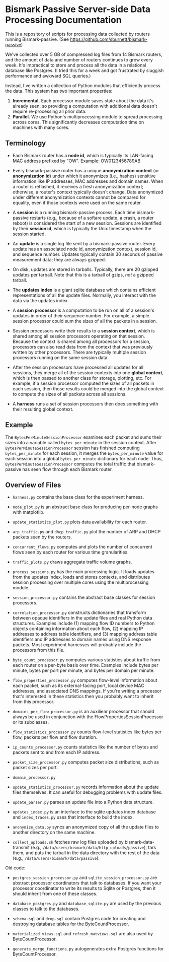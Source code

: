 Bismark Passive Server-side Data Processing Documentation
=========================================================

This is a repository of scripts for processing data collected by routers running
Bismark-passive. (See https://github.com/sburnett/bismark-passive)

We've collected over 5 GB of compressed log files from 14 Bismark routers,
and the amount of data and number of routers continues to grow every week. It's
impractical to store and process all the data in a relational database like
Postgres. (I tried this for a week and got frustrated by sluggish performance
and awkward SQL queries.)

Instead, I've written a collection of Python modules that efficiently process
the data. This system has two important properties:

1. **Incremental.** Each processor module saves state about the data it's
   already seen, so providing a computation with additional data doesn't require
   re-processing all prior data.
2. **Parallel.** We use Python's multiprocessing module to spread processing
   across cores. This significantly decreases computation time on machines with
   many cores.

Terminology
-----------

* Each Bismark router has a **node id**, which is typically its LAN-facing MAC
  address prefixed by "OW". Example: OW0123456789AB
* Every bismark-passive router has a unique **anonymization context** (or
  **anonymization id**) under which it anonymizes (i.e., hashes) sensitive
  information like IP addresses, MAC addresses and domain names. When a router
  is reflashed, it receives a fresh anonymization context; otherwise, a router's
  context typically doesn't change. Data anonymized under different
  anonymization contexts cannot be compared for equality, even if those contexts
  were used on the same router.
* A **session** is a running bismark-passive process. Each time bismark-passive
  restarts (e.g., because of a softare update, a crash, a router reboot) is
  considered the start of a new session. Sessions are identified by their
  **session id**, which is typically the Unix timestamp when the session
  started.
* An **update** is a single log file sent by a bismark-passive router. Every
  update has an associated node id, anonymization context, session id, and
  sequence number. Updates typically contain 30 seconds of passive measurement
  data; they are always gzipped.
* On disk, updates are stored in tarballs. Typically, there are 20 gzipped
  updates per tarball. Note that this is a tarball of gzips, *not* a gzipped
  tarball.
* The **updates index** is a giant sqlite database which contains efficient
  representations of all the update files. Normally, you interact with the data
  via the updates index.

* A **session processor** is a computation to be run on all of a session's
  updates in order of their sequence number. For example, a simple session
  processor could sum the sizes of all the packets in a session.
* Session processors write their results to a **session context**, which is
  shared among all session processors operating on that session. Because the
  context is shared among all processors for a session, processors can also read
  data from the context that was previously written by other processors. There
  are typically multiple session processors running on the same session data.
* After the session processors have processed all updates for all sessions,
  they merge all of the session contexts into one **global context**, which
  is then passed to another class for storage, plotting, etc. For example,
  if a session processor computed the sizes of all packets in each session,
  then those results could be merged into the global context to compute
  the sizes of all packets across all sessions.
* A **harness** runs a set of session processors then does something
  with their resulting global context.

Example
-------

The `BytesPerMinuteSessionProcessor` examines each packet and sums their sizes
into a variable called `bytes_per_minute` in the session context.  After
`BytesPerMinuteSessionProcessor` session has finished computing
`bytes_per_minute` for each session, it merges the `bytes_per_minute` value for
each session into a global `bytes_per_minute` dictionary for each node. Thus,
`BytesPerMinuteSessionProcessor` computes the total traffic that bismark-passive
has seen flow through each Bismark router.

Overview of Files
-----------------

* `harness.py` contains the base class for the experiment harness.
* `node_plot.py` is an abstract base class for producing per-node graphs with matplotlib.
* `update_statistics_plot.py` plots data availability for each router.
* `arp_traffic.py` and `dhcp_traffic.py` plot the number of ARP and DHCP packets
  seen by the routers.
* `concurrent_flows.py` computes and plots the number of concurrent flows
  seen by each router for various time granularities.
* `traffic_plots.py` draws aggregate traffic volume graphs.

* `process_sessions.py` has the main processing logic. It loads updates from
  the updates index, loads and stores contexts, and distributes session
  processing over multiple cores using the multiprocessing module.
* `session_processor.py` contains the abstract base classes for session processors.

* `correlation_processor.py` constructs dictionaries that transform between
  opaque identifiers in the update files and real Python data structures.
  Examples include (1) mapping flow ID numbers to Python objects containing
  information about each flow, (2) mapping IP addresses to address table
  identifiers, and (3) mapping address table identifiers and IP addresses to
  domain names using DNS response packets. Most experiment harnesses will
  probably include the processors from this file.
* `byte_count_processor.py` computes various statistics about traffic from each
  router on a per-byte basis over time. Examples include bytes per minute, bytes
  per port per minute, and bytes per domain per minute.
* `flow_properties_processor.py` computes flow-level information about each
  packet, such as its external-facing port, local device MAC addresses, and
  associated DNS mappings. If you're writing a processor that's interested in
  these statistics then you probably want to inherit from this processor.
* `domains_per_flow_processor.py` is an auxiliear processor that should always be used in
  conjunction with the FlowPropertiesSessionProcessor or its subclasses.
* `flow_statistics_processor.py` counts flow-level statistics like bytes per
  flow, packets per flow and flow duration.
* `ip_counts_processor.py` counts statistics like the number of bytes and
  packets sent to and from each IP address.
* `packet_size_processor.py` computes packet size distributions, such as
  packet sizes per port.
* `domain_processor.py` 
* `update_statistics_processor.py` records information about the update files
  themselves. It can useful for debugging problems with update files.

* `update_parser.py` parses an update file into a Python data structure.
* `updates_index.py` is an interface to the sqlite updates index database and
  `index_traces.py` uses that interface to build the index.
* `anonymize_data.py` syncs an anonymized copy of all the update files to
  another directory on the same machine.
* `collect_uploads.sh` fetches raw log files uploaded by bismark-data-transmit
  (e.g., `/data/users/bismark/data/http_uploads/passive`), tars them, and puts
  the tarball in the data directory with the rest of the data (e.g.,
  `/data/users/bismark/data/passive`).

Old code:

* `postgres_session_processor.py` and `sqlite_session_processor.py` are
  abstract processor coordinators that talk to databases. If you want
  your processor coordinator to write its results to Sqlite or Postgres,
  then it should inherit from one of these classes.
* `database_postgres.py` and `database_sqlite.py` are used by the previous
  classes to talk to the databases.

* `schema.sql` and `drop.sql` contain Postgres code for creating and destroying
  database tables for the ByteCountProcessor.
* `materialized_views.sql` and `refresh_matviews.sql` are also used by
  ByteCountProcessor.
* `generate_merge_functions.py` autogenerates extra Postgres functions for
  ByteCountProcessor.

